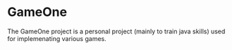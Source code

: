 # GameOne
The GameOne project is a personal project (mainly to train java skills) used for implemenating various games.
